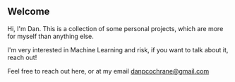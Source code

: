 ## Welcome

Hi, I'm Dan. This is a collection of some personal projects, which are more for myself than anything else.

I'm very interested in Machine Learning and risk, if you want to talk about it, reach out!

Feel free to reach out here, or at my email danpcochrane@gmail.com

